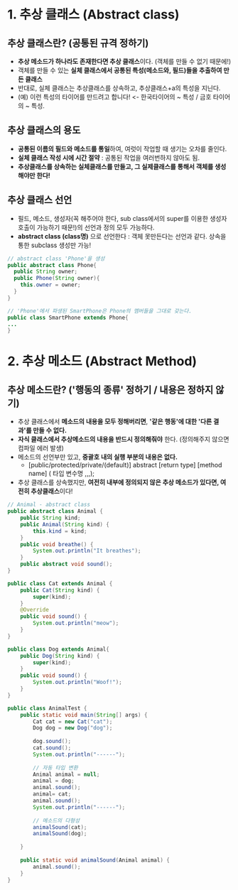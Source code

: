 # 1. 추상 클래스 (Abstract class)

## 추상 클래스란? (공통된 규격 정하기)
  - **추상 메소드가 하나라도 존재한다면 추상 클래스**이다. (객체를 만들 수 없기 때문에!)
  - 객체를 만들 수 있는 **실체 클래스에서 공통된 특성(메소드와, 필드)들을 추출하여 만든 클래스**
  - 반대로, 실체 클래스는 추상클래스를 상속하고, 추상클래스+a의 특성을 지닌다.
  - (예) 이런 특성의 타이어를 만드려고 합니다! <- 한국타이어의 ~ 특성 / 금호 타이어의 ~ 특성.
  
## 추상 클래스의 용도
  - **공통된 이름의 필드와 메소드를 통일**하여, 여럿이 작업할 때 생기는 오차를 줄인다.
  - **실체 클래스 작성 시에 시간 절약** : 공통된 작업을 여러번하지 않아도 됨.
  - **추상클래스를 상속하는 실체클래스를 만들고, 그 실제클래스를 통해서 객체를 생성해야만 한다!**

## 추상 클래스 선언
  - 필드, 메소드, 생성자(꼭 해주어야 한다, sub class에서의 super를 이용한 생성자 호출이 가능하기 때문!)의 선언과 정의 모두 가능하다.
  - **abstract class (class명)** 으로 선언한다 : 객체 못만든다는 선언과 같다. 상속을 통한 subclass 생성만 가능!

```java
// abstract class 'Phone'을 생성
public abstract class Phone{
  public String owner;
  public Phone(String owner){
    this.owner = owner;
  }
}

// 'Phone'에서 파생된 SmartPhone은 Phone의 멤버들을 그대로 갖는다.
public class SmartPhone extends Phone{
...
}

```

# 2. 추상 메소드 (Abstract Method)

## 추상 메소드란? ('행동의 종류' 정하기 / 내용은 정하지 않기)
  - 추상 클래스에서 **메소드의 내용을 모두 정해버리면**, **'같은 행동'에 대한 '다른 결과'를 만들 수 없다.**
  - **자식 클래스에서 추상메소드의 내용을 반드시 정의해줘야** 한다. (정의해주지 않으면 컴파일 에러 발생)
  - 메소드의 선언부만 있고, **중괄호 내의 실행 부분의 내용은 없다.**
    - [public/protected/private/(default)] abstract [return type] [method name] ( 타입 변수명 ,,,);
  - 추상 클래스를 상속했지만, **여전히 내부에 정의되지 않은 추상 메소드가 있다면, 여전히 추상클래스**이다!

```java
// Animal - abstract class
public abstract class Animal {
	public String kind;
	public Animal(String kind) {
		this.kind = kind;
	}
	public void breathe() {
		System.out.println("It breathes");
	}
	public abstract void sound();
}

public class Cat extends Animal {
	public Cat(String kind) {
		super(kind);
	}
	@Override
	public void sound() {
		System.out.println("meow");
	}
}

public class Dog extends Animal{
	public Dog(String kind) {
		super(kind);
	}
	public void sound() {
		System.out.println("Woof!");
	}
}

public class AnimalTest {
	public static void main(String[] args) {
		Cat cat = new Cat("cat");
		Dog dog = new Dog("dog");
		
		dog.sound();
		cat.sound();
		System.out.println("------");
		
		// 자동 타입 변환
		Animal animal = null;
		animal = dog;
		animal.sound();
		animal= cat;
		animal.sound();
		System.out.println("------");
		
		// 메소드의 다형성
		animalSound(cat);
		animalSound(dog);
		
	}
	
	public static void animalSound(Animal animal) {
		animal.sound();
	}
}
```





